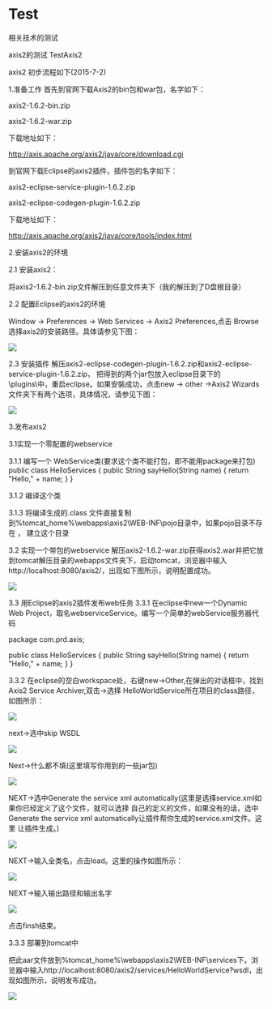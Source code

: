 # Test
相关技术的测试


axis2的测试 TestAxis2

axis2 初步流程如下(2015-7-2)

1.准备工作
首先到官网下载Axis2的bin包和war包，名字如下：

axis2-1.6.2-bin.zip

axis2-1.6.2-war.zip

下载地址如下：

http://axis.apache.org/axis2/java/core/download.cgi

到官网下载Eclipse的axis2插件，插件包的名字如下：

axis2-eclipse-service-plugin-1.6.2.zip

axis2-eclipse-codegen-plugin-1.6.2.zip

下载地址如下：

http://axis.apache.org/axis2/java/core/tools/index.html

2.安装axis2的环境

2.1 安装axis2：

将axis2-1.6.2-bin.zip文件解压到任意文件夹下（我的解压到了D盘根目录）

2.2 配置Eclipse的axis2的环境

Window -> Preferences -> Web Services -> Axis2 Preferences,点击
Browse选择axis2的安装路径。具体请参见下图：

![](https://raw.githubusercontent.com/lifuz/my_document/master/image/axis2_use_1.jpg)

2.3 安装插件 解压axis2-eclipse-codegen-plugin-1.6.2.zip和axis2-eclipse-service-plugin-1.6.2.zip，
把得到的两个jar包放入eclipse目录下的\plugins\中，重启eclipse。如果安裝成功，点击new -> other ->Axis2 Wizards
文件夹下有两个选项，具体情况，请参见下图：

![](https://raw.githubusercontent.com/lifuz/my_document/master/image/axis2_use_2.png)

3.发布axis2


3.1实现一个零配置的webservice

3.1.1
编写一个 WebService类(要求这个类不能打包，即不能用package来打包)
public class HelloServices {
	public String sayHello(String name) {
		return "Hello," + name;
	}
}

3.1.2
编译这个类

3.1.3
将编译生成的.class 文件直接复制到%tomcat_home%\webapps\axis2\WEB-INF\pojo目录中，如果pojo目录不存在	，
建立这个目录


3.2  实现一个带包的webservice
 解压axis2-1.6.2-war.zip获得axis2.war并把它放到tomcat解压目录的webapps文件夹下，启动tomcat，浏览器中输入
 http://localhost:8080/axis2/，出现如下图所示，说明配置成功。
 
![](https://raw.githubusercontent.com/lifuz/my_document/master/image/axis2_use_3.png)

3.3 用Eclipse的axis2插件发布web任务
 3.3.1    在eclipse中new一个Dynamic Web Project，取名webserviceService。编写一个简单的webService服务器代码
 
package com.prd.axis;

public class HelloServices {
	public String sayHello(String name) {
		return "Hello," + name;
	}
}

 3.3.2 在eclipse的空白workspace处，右键new->Other,在弹出的对话框中，找到Axis2 Service Archiver,双击->选择
 HelloWorldService所在项目的class路径，如图所示：
 
 ![](https://raw.githubusercontent.com/lifuz/my_document/master/image/axis2_use_4.png)
 
 next->选中skip WSDL
 
 ![](https://raw.githubusercontent.com/lifuz/my_document/master/image/axis2_use_5.png)
 
 Next->什么都不填(这里填写你用到的一些jar包)
 
 ![](https://raw.githubusercontent.com/lifuz/my_document/master/image/axis2_use_6.png)
 
 NEXT->选中Generate the service xml automatically(这里是选择service.xml如果你已经定义了这个文件，就可以选择
 自己的定义的文件，如果没有的话，选中Generate the service xml automatically让插件帮你生成的service.xml文件。这里
 让插件生成。)
 
 ![](https://raw.githubusercontent.com/lifuz/my_document/master/image/axis2_use_7.png)
 
 NEXT->输入全类名，点击load。这里的操作如图所示：
 
 ![](https://raw.githubusercontent.com/lifuz/my_document/master/image/axis2_use_8.png)
 
 NEXT->输入输出路径和输出名字
 
  ![](https://raw.githubusercontent.com/lifuz/my_document/master/image/axis2_use_9.png)
  
  点击finsh结束。
  
 3.3.3 部署到tomcat中
 
 把此aar文件放到%tomcat_home%\webapps\axis2\WEB-INF\services下。浏览器中输入http://localhost:8080/axis2/services/HelloWorldService?wsdl，出现如图所示，说明发布成功。
 
![](https://raw.githubusercontent.com/lifuz/my_document/master/image/axis2_use_10.png)

 
 

